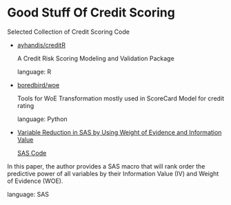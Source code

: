 # Good Stuff Of Credit Scoring
Selected Collection of Credit Scoring Code

- [ayhandis/creditR](https://github.com/ayhandis/creditR)

  A Credit Risk Scoring Modeling and Validation Package
  
  language: R

- [boredbird/woe](https://github.com/boredbird/woe)

  Tools for WoE Transformation mostly used in ScoreCard Model for credit rating
  
  language: Python
  
 - [Variable Reduction in SAS by Using Weight of Evidence and Information Value](http://support.sas.com/resources/papers/proceedings13/095-2013.pdf)
 
   [SAS Code](./code/Variable_Reduction_By_WOE_IV.sas)

  In this paper, the author provides a SAS macro that will rank order the predictive power of all variables by their
Information Value (IV) and Weight of Evidence (WOE). 

  language: SAS

